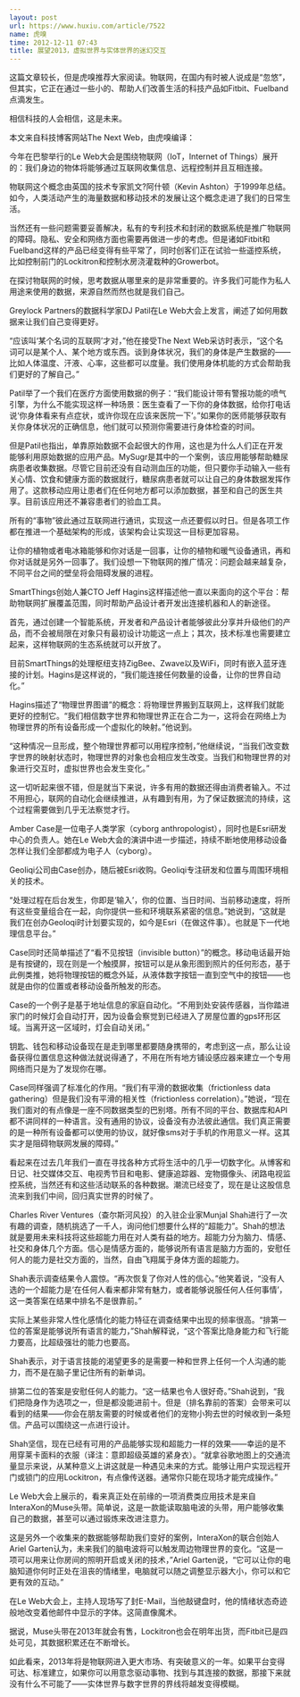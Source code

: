 ```yaml
---
layout: post
url: https://www.huxiu.com/article/7522
name: 虎嗅
time: 2012-12-11 07:43
title: 展望2013，虚拟世界与实体世界的迷幻交互
---
```

这篇文章较长，但是虎嗅推荐大家阅读。物联网，在国内有时被人说成是“忽悠”，但其实，它正在通过一些小的、帮助人们改善生活的科技产品如Fitbit、Fuelband点滴发生。

相信科技的人会相信，这是未来。

本文来自科技博客网站The Next Web，由虎嗅编译：

今年在巴黎举行的Le Web大会是围绕物联网（IoT，Internet of Things）展开的：我们身边的物体将能够通过互联网收集信息、远程控制并且互相连接。

物联网这个概念由英国的技术专家凯文?阿什顿（Kevin Ashton）于1999年总结。如今，人类活动产生的海量数据和移动技术的发展让这个概念走进了我们的日常生活。

当然还有一些问题需要妥善解决，私有的专利技术和封闭的数据系统是推广物联网的障碍。隐私、安全和网络方面也需要再做进一步的考虑。但是诸如Fitbit和Fuelband这样的产品已经变得有些平常了，同时创客们正在试验一些遥控系统，比如控制前门的Lockitron和控制水房浇灌栽种的Growerbot。

在探讨物联网的时候，思考数据从哪里来的是非常重要的。许多我们可能作为私人用途来使用的数据，来源自然而然也就是我们自己。

Greylock Partners的数据科学家DJ Patil在Le Web大会上发言，阐述了如何用数据来让我们自己变得更好。

“应该叫‘某个名词的互联网’才对，”他在接受The Next Web采访时表示，“这个名词可以是某个人、某个地方或东西。谈到身体状况，我们的身体是产生数据的——比如人体温度、汗液、心率，这些都可以度量。我们使用身体机能的方式会帮助我们更好的了解自己。”

Patil举了一个我们在医疗方面使用数据的例子：“我们能设计带有警报功能的喷气引擎，为什么不能实现这样一种场景：医生查看了一下你的身体数据，给你打电话说‘你身体看来有点症状，或许你现在应该来医院一下’。”如果你的医师能够获取有关你身体状况的正确信息，他们就可以预测你需要进行身体检查的时间。

但是Patil也指出，单靠原始数据不会起很大的作用，这也是为什么人们正在开发能够利用原始数据的应用产品。MySugr是其中的一个案例，该应用能够帮助糖尿病患者收集数据。尽管它目前还没有自动测血压的功能，但只要你手动输入一些有关心情、饮食和健康方面的数据就行，糖尿病患者就可以让自己的身体数据发挥作用了。这款移动应用让患者们在任何地方都可以添加数据，甚至和自己的医生共享。目前该应用还不兼容患者们的验血工具。

所有的“事物”彼此通过互联网进行通讯，实现这一点还要假以时日。但是各项工作都在推进一个基础架构的形成，该架构会让实现这一目标更加容易。

让你的植物或者电冰箱能够和你对话是一回事，让你的植物和暖气设备通讯，再和你对话就是另外一回事了。我们设想一下物联网的推广情况：问题会越来越复杂，不同平台之间的壁垒将会阻碍发展的进程。

SmartThings创始人兼CTO Jeff Hagins这样描述他一直以来面向的这个平台：帮助物联网扩展覆盖范围，同时帮助产品设计者开发出连接机器和人的新途径。

首先，通过创建一个智能系统，开发者和产品设计者能够彼此分享并升级他们的产品，而不会被局限在对象只有最初设计功能这一点上；其次，技术标准也需要建立起来，这样物联网的生态系统就可以开放了。

目前SmartThings的处理枢纽支持ZigBee、Zwave以及WiFi，同时有嵌入蓝牙连接的计划。Hagins是这样说的，“我们能连接任何数量的设备，让你的世界自动化。”

Hagins描述了“物理世界图谱”的概念：将物理世界搬到互联网上，这样我们就能更好的控制它。“我们相信数字世界和物理世界正在合二为一，这将会在网络上为物理世界的所有设备形成一个虚拟化的映射。”他说到。

“这种情况一旦形成，整个物理世界都可以用程序控制，”他继续说，“当我们改变数字世界的映射状态时，物理世界的对象也会相应发生改变。当我们和物理世界的对象进行交互时，虚拟世界也会发生变化。”

这一切听起来很不错，但是就当下来说，许多有用的数据还得由消费者输入。不过不用担心，联网的自动化会继续推进，从有趣到有用，为了保证数据流的持续，这个过程需要做到几乎无法察觉才行。

Amber Case是一位电子人类学家（cyborg anthropologist），同时也是Esri研发中心的负责人。她在Le Web大会的演讲中进一步描述，持续不断地使用移动设备怎样让我们全部都成为电子人（cyborg）。

Geoliqi公司由Case创办，随后被Esri收购。Geoliqi专注研发和位置与周围环境相关的技术。

“处理过程在后台发生，你即是‘输入’，你的位置、当日时间、当前移动速度，将所有这些变量组合在一起，向你提供一些和环境联系紧密的信息。”她说到，“这就是我们在创办Geoloqi时计划要实现的，如今是Esri（在做这件事）。也就是下一代地理信息平台。”

Case同时还简单描述了“看不见按钮（invisible button）”的概念。移动电话最开始是有按键的，现在则是一个触摸屏，按钮可以是从象形图到照片的任何形态，基于此例类推，她将物理按钮的概念外延，从液体数字按钮一直到空气中的按钮——也就是由你的位置或者移动设备所触发的形态。

Case的一个例子是基于地址信息的家庭自动化。“不用到处安装传感器，当你踏进家门的时候灯会自动打开，因为设备会察觉到已经进入了房屋位置的gps环形区域。当离开这一区域时，灯会自动关闭。”

钥匙、钱包和移动设备现在是走到哪里都要随身携带的，考虑到这一点，那么让设备获得位置信息这种做法就说得通了，不用在所有地方铺设感应器来建立一个专用网络而只是为了发现你在哪。

Case同样强调了标准化的作用。“我们有平滑的数据收集（frictionless data gathering）但是我们没有平滑的相关性（frictionless correlation）。”她说，“现在我们面对的有点像是一座不同数据类型的巴别塔。所有不同的平台、数据库和API都不讲同样的一种语言。没有通用的协议，设备没有办法彼此通信。我们真正需要的是一种所有设备都可以使用的协议，就好像sms对于手机的作用意义一样。这其实才是阻碍物联网发展的障碍。”

看起来在过去几年我们一直在寻找各种方式将生活中的几乎一切数字化。从博客和日记、社交媒体交互、电视秀节目和电影、健康追踪器、宠物摄像头、闭路电视监控系统，当然还有和这些活动联系的各种数据。潮流已经变了，现在是让这股信息流来到我们中间，回归真实世界的时候了。

Charles River Ventures（查尔斯河风投）的入驻企业家Munjal Shah进行了一次有趣的调查，随机挑选了一千人，询问他们想要什么样的“超能力”。Shah的想法就是要用未来科技将这些超能力用在对人类有益的地方。超能力分为脑力、情感、社交和身体几个方面。信心是情感方面的，能够说所有语言是脑力方面的，安慰任何人的能力是社交方面的，当然，自由飞翔属于身体方面的超能力。

Shah表示调查结果令人震惊。“再次恢复了你对人性的信心。”他笑着说，“没有人选的一个超能力是‘在任何人看来都非常有魅力，或者能够说服任何人任何事情’，这一类答案在结果中排名不是很靠前。”

实际上某些非常人性化感情化的能力特征在调查结果中出现的频率很高。“排第一位的答案是能够说所有语言的能力，”Shah解释说，“这个答案比隐身能力和飞行能力要高，比超级强壮的能力也要高。

Shah表示，对于语言技能的渴望更多的是需要一种和世界上任何一个人沟通的能力，而不是在脑子里记住所有的新单词。

排第二位的答案是安慰任何人的能力。“这一结果也令人很好奇。”Shah说到，“我们把隐身作为选项之一，但是都没能进前十。但是（排名靠前的答案）会带来可以看到的结果——你会在朋友需要的时候或者他们的宠物小狗去世的时候收到一条短信。产品可以围绕这一点进行设计。

Shah坚信，现在已经有可用的产品能够实现和超能力一样的效果——幸运的是不用穿莱卡面料的衣服（译注：意即超级英雄的紧身衣）。“就拿谷歌地图上的交通流量显示来说，从某种意义上讲这就是一种遇见未来的方式。能够让用户实现远程开门或锁门的应用Lockitron，有点像传送器。通常你只能在现场才能完成操作。”

Le Web大会上展示的，看来真正处在前缘的一项消费类应用技术是来自InteraXon的Muse头带。简单说，这是一款能读取脑电波的头带，用户能够收集自己的数据，甚至可以通过锻炼来改进注意力。

这是另外一个收集来的数据能够帮助我们变好的案例，InteraXon的联合创始人Ariel Garten认为，未来我们的脑电波将可以触发周边物理世界的变化。“这是一项可以用来让你房间的照明开启或关闭的技术，”Ariel Garten说，“它可以让你的电脑知道你何时正处在沮丧的情绪里，电脑就可以随之调整显示器大小，你可以和它更有效的互动。”

在Le Web大会上，主持人现场写了封E-Mail，当他敲键盘时，他的情绪状态奇迹般地改变着他邮件中显示的字体。这简直像魔术。

据说，Muse头带在2013年就会有售，Lockitron也会在明年出货，而Fitbit已是四处可见，其数据积累还在不断增长。

如此看来，2013年将是物联网进入更大市场、有突破意义的一年。如果平台变得可达、标准建立，如果你可以用意念驱动事物、找到与其连接的数据，那接下来就没有什么不可能了——实体世界与数字世界的界线将越发变得模糊。

